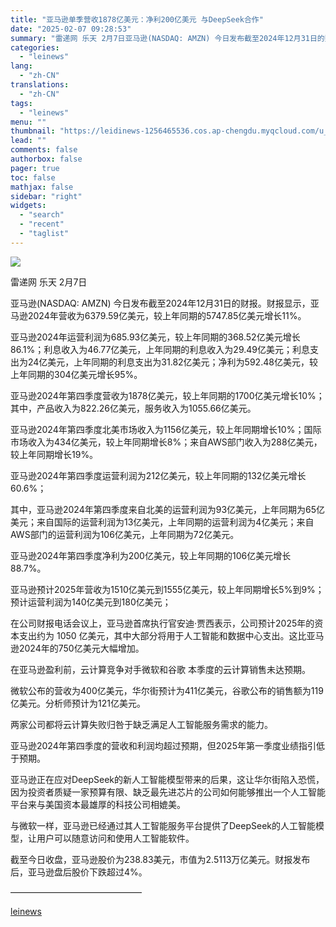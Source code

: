 ```yaml
---
title: "亚马逊单季营收1878亿美元：净利200亿美元 与DeepSeek合作"
date: "2025-02-07 09:28:53"
summary: "雷递网 乐天 2月7日亚马逊(NASDAQ: AMZN) 今日发布截至2024年12月31日的财报。..."
categories:
  - "leinews"
lang:
  - "zh-CN"
translations:
  - "zh-CN"
tags:
  - "leinews"
menu: ""
thumbnail: "https://leidinews-1256465536.cos.ap-chengdu.myqcloud.com/u_News/20250207/6387451731842954673714125.jpeg"
lead: ""
comments: false
authorbox: false
pager: true
toc: false
mathjax: false
sidebar: "right"
widgets:
  - "search"
  - "recent"
  - "taglist"
---
```


![](https://p9-sign.toutiaoimg.com/tos-cn-i-axegupay5k/a87e2269c4e04539836e3da4d6a67a49~tplv-tt-origin-web:gif.jpeg?_iz=58558&from=article.pc_detail&lk3s=953192f4&x-expires=1739496315&x-signature=EHEyVDPFxEARin0JlZJeY38piIM%3D)

雷递网 乐天 2月7日  


亚马逊(NASDAQ: AMZN) 今日发布截至2024年12月31日的财报。财报显示，亚马逊2024年营收为6379.59亿美元，较上年同期的5747.85亿美元增长11%。

亚马逊2024年运营利润为685.93亿美元，较上年同期的368.52亿美元增长86.1%；利息收入为46.77亿美元，上年同期的利息收入为29.49亿美元；利息支出为24亿美元，上年同期的利息支出为31.82亿美元；净利为592.48亿美元，较上年同期的304亿美元增长95%。

亚马逊2024年第四季度营收为1878亿美元，较上年同期的1700亿美元增长10%；其中，产品收入为822.26亿美元，服务收入为1055.66亿美元。

亚马逊2024年第四季度北美市场收入为1156亿美元，较上年同期增长10%；国际市场收入为434亿美元，较上年同期增长8%；来自AWS部门收入为288亿美元，较上年同期增长19%。

亚马逊2024年第四季度运营利润为212亿美元，较上年同期的132亿美元增长60.6%；

其中，亚马逊2024年第四季度来自北美的运营利润为93亿美元，上年同期为65亿美元；来自国际的运营利润为13亿美元，上年同期的运营利润为4亿美元；来自AWS部门的运营利润为106亿美元，上年同期为72亿美元。

亚马逊2024年第四季度净利为200亿美元，较上年同期的106亿美元增长88.7%。

亚马逊预计2025年营收为1510亿美元到1555亿美元，较上年同期增长5%到9%；预计运营利润为140亿美元到180亿美元；

在公司财报电话会议上，亚马逊首席执行官安迪·贾西表示，公司预计2025年的资本支出约为 1050 亿美元，其中大部分将用于人工智能和数据中心支出。这比亚马逊2024年的750亿美元大幅增加。

在亚马逊盈利前，云计算竞争对手微软和谷歌 本季度的云计算销售未达预期。

微软公布的营收为400亿美元，华尔街预计为411亿美元，谷歌公布的销售额为119亿美元。分析师预计为121亿美元。

两家公司都将云计算失败归咎于缺乏满足人工智能服务需求的能力。

亚马逊2024年第四季度的营收和利润均超过预期，但2025年第一季度业绩指引低于预期。

亚马逊正在应对DeepSeek的新人工智能模型带来的后果，这让华尔街陷入恐慌，因为投资者质疑一家预算有限、缺乏最先进芯片的公司如何能够推出一个人工智能平台来与美国资本最雄厚的科技公司相媲美。

与微软一样，亚马逊已经通过其人工智能服务平台提供了DeepSeek的人工智能模型，让用户可以随意访问和使用人工智能软件。

截至今日收盘，亚马逊股价为238.83美元，市值为2.5113万亿美元。财报发布后，亚马逊盘后股价下跌超过4%。

———————————————

[leinews](https://www.leinews.com/n28971/detail.html)

